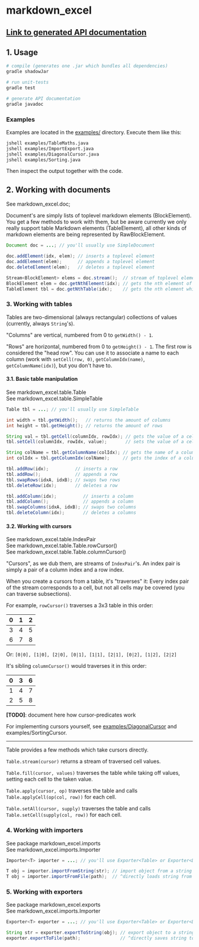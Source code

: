 # markdown_excel

## [Link to generated API documentation](https://fkoep.github.io/MarkdownExcel/)

## 1. Usage

```sh
# compile (generates one .jar which bundles all dependencies)
gradle shadowJar

# run unit-tests
gradle test

# generate API documentation
gradle javadoc
```

### Examples

Examples are located in the [examples/](./examples/) directory.  Execute them like this:

```sh
jshell examples/TableMaths.java
jshell examples/ImportExport.java
jshell examples/DiagonalCursor.java
jshell examples/Sorting.java
```

Then inspect the output together with the code.

## 2. Working with documents

See markdown_excel.doc;</br>

Document's are simply lists of toplevel markdown elements (BlockElement).
You get a few methods to work with them, but be aware currently we only really 
support table Markdown elements (TableElement), all other kinds of markdown
elements are being represented by RawBlockElement.

```java
Document doc = ...; // you'll usually use SimpleDocument

doc.addElement(idx, elem); // inserts a toplevel element
doc.addElement(elem);      // appends a toplevel element
doc.deleteElement(elem);   // deletes a toplevel element

Stream<BlockElement> elems = doc.stream();  // stream of toplevel elements
BlockElement elem = doc.getNthElement(idx); // gets the nth element of the stream
TableElement tbl = doc.getNthTable(idx);    // gets the nth element which is a TableElement
```

### 3. Working with tables

Tables are two-dimensional (always rectangular) collections of values (currently,
always `String`'s).

"Columns" are vertical, numbered from 0 to `getWidth() - 1`.

"Rows" are horizontal, numbered from 0 to `getHeight() - 1`.
The first row is considered the "head row". You can use it to associate a name to
each column (work with `setCell(row, 0)`, `getColumnIdx(name)`, `getColumnName(idx)`), 
but you don't have to.

#### 3.1. Basic table manipulation

See markdown_excel.table.Table</br>
See markdown_excel.table.SimpleTable</br>

```java
Table tbl = ...; // you'll usually use SimpleTable

int width = tbl.getWidth();   // returns the amount of columns
int height = tbl.getHeight(); // returns the amount of rows

String val = tbl.getCell(columnIdx, rowIdx); // gets the value of a cell
tbl.setCell(columnIdx, rowIdx, value);       // sets the value of a cell

String colName = tbl.getColumnName(colIdx); // gets the name of a column from its index
int colIdx = tbl.getColumnIdx(colName);     // gets the index of a colum from its name

tbl.addRow(idx);          // inserts a row
tbl.addRow();             // appends a row
tbl.swapRows(idxA, idxB); // swaps two rows
tbl.deleteRow(idx);       // deletes a row

tbl.addColumn(idx);          // inserts a column
tbl.addColumn();             // appends a column
tbl.swapColumns(idxA, idxB); // swaps two columns
tbl.deleteColumn(idx);       // deletes a columns
```

#### 3.2. Working with cursors

See markdown_excel.table.IndexPair</br>
See markdown_excel.table.Table.rowCursor()</br>
See markdown_excel.table.Table.columnCursor()</br>

"Cursors", as we dub them, are streams of `IndexPair`'s. An index pair is simply a
pair of a column index and a row index.

When you create a cursors from a table, it's "traverses" it: Every index pair
of the stream corresponds to a cell, but not all cells may be covered 
(you can traverse subsections).

For example, `rowCursor()` traverses a 3x3 table in this order:

|0|1|2|
|-|-|-|
|3|4|5|
|6|7|8|

Or: `[0|0], [1|0], [2|0], [0|1], [1|1], [2|1], [0|2], [1|2], [2|2]`

It's sibling `columnCursor()` would traverses it in this order:

|0|3|6|
|-|-|-|
|1|4|7|
|2|5|8|

**[TODO]**: document here how cursor-predicates work

For implementing cursors yourself, see [examples/DiagonalCursor](./examples/DiagonalCursor.java) and
examples/SortingCursor.

---

Table provides a few methods which take cursors directly.

`Table.stream(cursor)` returns a stream of traversed cell values.

`Table.fill(cursor, values)` traverses the table while taking off values, setting
each cell to the taken value.

`Table.apply(cursor, op)` traverses the table and calls `Table.applyCell(op(col, row))` for each cell.

`Table.setAll(cursor, supply)` traverses the table and calls `Table.setCell(supply(col, row))` for each cell.

### 4. Working with importers

See package markdown_excel.imports</br>
See markdown_excel.imports.Importer</br>

```java
Importer<T> importer = ...; // you'll use Exporter<Table> or Exporter<Document>

T obj = importer.importFromString(str); // import object from a string
T obj = importer.importFromFile(path);  // ^directly loads string from file
```

### 5. Working with exporters

See package markdown_excel.exports</br>
See markdown_excel.imports.Importer</br>

```java
Exporter<T> exporter = ...; // you'll use Exporter<Table> or Exporter<Document>

String str = exporter.exportToString(obj); // export object to a string
exporter.exportToFile(path);               // ^directly saves string to file
```
